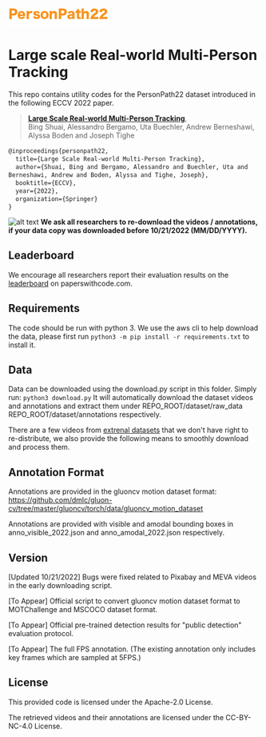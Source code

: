 ![alt text](readme/person_path_22.png)

# Large scale Real-world Multi-Person Tracking

This repo contains utility codes for the PersonPath22 dataset introduced in the
following ECCV 2022 paper.

> [**Large Scale Real-world Multi-Person Tracking**](https://www.amazon.science/publications/large-scale-real-world-multi-person-tracking),            
> Bing Shuai, Alessandro Bergamo, Uta Buechler, Andrew Berneshawi, Alyssa Boden and Joseph Tighe        


    @inproceedings{personpath22,
      title={Large Scale Real-world Multi-Person Tracking},
      author={Shuai, Bing and Bergamo, Alessandro and Buechler, Uta and Berneshawi, Andrew and Boden, Alyssa and Tighe, Joseph},
      booktitle={ECCV},
      year={2022},
      organization={Springer}
    }


![alt text](readme/person_path_22.gif)
**We ask all researchers to re-download the videos / annotations, if your data copy was downloaded before 10/21/2022 (MM/DD/YYYY).**


## Leaderboard
We encourage all researchers report their evaluation results on the [leaderboard](https://paperswithcode.com/sota/multi-object-tracking-on-personpath22) 
on paperswithcode.com.


## Requirements
The code should be run with python 3. We use the aws cli to help download the data, please first run
`python3 -m pip install -r requirements.txt` to install it.

## Data 
Data can be downloaded using the download.py script in this folder. Simply run:
`python3 download.py`
It will automatically download the dataset videos and annotations and extract them under
REPO_ROOT/dataset/raw_data REPO_ROOT/dataset/annotations respectively.

There are a few videos from [extrenal datasets](readme/external_dataset.md) that we don't have right to re-distribute, 
we also provide the following means to smoothly download and process them.  

## Annotation Format
Annotations are provided in the gluoncv motion dataset format:
https://github.com/dmlc/gluon-cv/tree/master/gluoncv/torch/data/gluoncv_motion_dataset

Annotations are provided with visible and amodal bounding boxes in anno_visible_2022.json and anno_amodal_2022.json
respectively.


## Version
[Updated 10/21/2022] Bugs were fixed related to Pixabay and MEVA videos in the early downloading script. 

[To Appear] Official script to convert gluoncv motion dataset format to MOTChallenge and MSCOCO dataset format.

[To Appear] Official pre-trained detection results for "public detection" evaluation protocol. 

[To Appear] The full FPS annotation. (The existing annotation only includes key frames which are sampled at 5FPS.)  


## License
This provided code is licensed under the Apache-2.0 License. 

The retrieved videos and their annotations are licensed under the CC-BY-NC-4.0 License.

